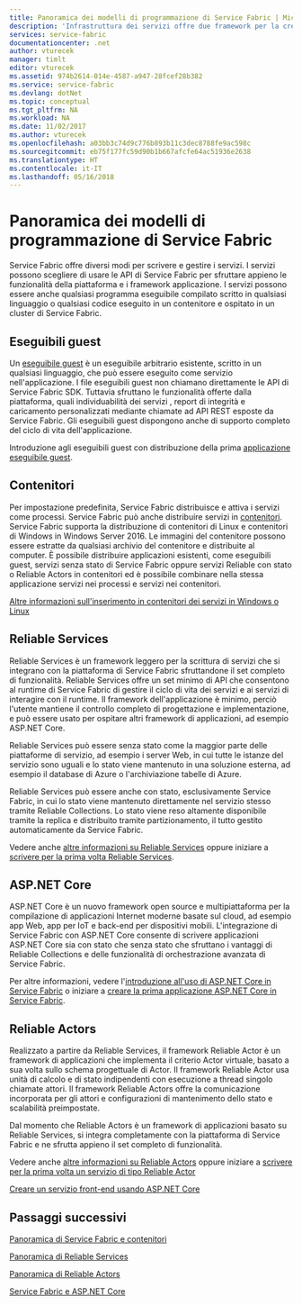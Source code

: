```yaml
---
title: Panoramica dei modelli di programmazione di Service Fabric | Microsoft Docs
description: 'Infrastruttura dei servizi offre due framework per la creazione di servizi: il framework per gli attori e quello per i servizi. Offrono compromessi diversi nel controllo nella semplicità e nel controllo.'
services: service-fabric
documentationcenter: .net
author: vturecek
manager: timlt
editor: vturecek
ms.assetid: 974b2614-014e-4587-a947-28fcef28b382
ms.service: service-fabric
ms.devlang: dotNet
ms.topic: conceptual
ms.tgt_pltfrm: NA
ms.workload: NA
ms.date: 11/02/2017
ms.author: vturecek
ms.openlocfilehash: a03bb3c74d9c776b893b11c3dec8788fe9ac598c
ms.sourcegitcommit: eb75f177fc59d90b1b667afcfe64ac51936e2638
ms.translationtype: HT
ms.contentlocale: it-IT
ms.lasthandoff: 05/16/2018
---
```

# <a name="service-fabric-programming-model-overview"></a>Panoramica dei modelli di programmazione di Service Fabric
Service Fabric offre diversi modi per scrivere e gestire i servizi. I servizi possono scegliere di usare le API di Service Fabric per sfruttare appieno le funzionalità della piattaforma e i framework applicazione. I servizi possono essere anche qualsiasi programma eseguibile compilato scritto in qualsiasi linguaggio o qualsiasi codice eseguito in un contenitore e ospitato in un cluster di Service Fabric.

## <a name="guest-executables"></a>Eseguibili guest
Un [eseguibile guest](service-fabric-guest-executables-introduction.md) è un eseguibile arbitrario esistente, scritto in un qualsiasi linguaggio, che può essere eseguito come servizio nell'applicazione. I file eseguibili guest non chiamano direttamente le API di Service Fabric SDK. Tuttavia sfruttano le funzionalità offerte dalla piattaforma, quali individuabilità dei servizi , report di integrità e caricamento personalizzati mediante chiamate ad API REST esposte da Service Fabric. Gli eseguibili guest dispongono anche di supporto completo del ciclo di vita dell'applicazione.

Introduzione agli eseguibili guest con distribuzione della prima [applicazione eseguibile guest](service-fabric-deploy-existing-app.md).

## <a name="containers"></a>Contenitori
Per impostazione predefinita, Service Fabric distribuisce e attiva i servizi come processi. Service Fabric può anche distribuire servizi in [contenitori](service-fabric-containers-overview.md). Service Fabric supporta la distribuzione di contenitori di Linux e contenitori di Windows in Windows Server 2016. Le immagini del contenitore possono essere estratte da qualsiasi archivio del contenitore e distribuite al computer. È possibile distribuire applicazioni esistenti, come eseguibili guest, servizi senza stato di Service Fabric oppure servizi Reliable con stato o Reliable Actors in contenitori ed è possibile combinare nella stessa applicazione servizi nei processi e servizi nei contenitori.

[Altre informazioni sull'inserimento in contenitori dei servizi in Windows o Linux](service-fabric-deploy-container.md)

## <a name="reliable-services"></a>Reliable Services
Reliable Services è un framework leggero per la scrittura di servizi che si integrano con la piattaforma di Service Fabric sfruttandone il set completo di funzionalità. Reliable Services offre un set minimo di API che consentono al runtime di Service Fabric di gestire il ciclo di vita dei servizi e ai servizi di interagire con il runtime. Il framework dell'applicazione è minimo, perciò l'utente mantiene il controllo completo di progettazione e implementazione, e può essere usato per ospitare altri framework di applicazioni, ad esempio ASP.NET Core.

Reliable Services può essere senza stato come la maggior parte delle piattaforme di servizio, ad esempio i server Web, in cui tutte le istanze del servizio sono uguali e lo stato viene mantenuto in una soluzione esterna, ad esempio il database di Azure o l'archiviazione tabelle di Azure.

Reliable Services può essere anche con stato, esclusivamente Service Fabric, in cui lo stato viene mantenuto direttamente nel servizio stesso tramite Reliable Collections. Lo stato viene reso altamente disponibile tramite la replica e distribuito tramite partizionamento, il tutto gestito automaticamente da Service Fabric.

Vedere anche [altre informazioni su Reliable Services](service-fabric-reliable-services-introduction.md) oppure iniziare a [scrivere per la prima volta Reliable Services](service-fabric-reliable-services-quick-start.md).

## <a name="aspnet-core"></a>ASP.NET Core
ASP.NET Core è un nuovo framework open source e multipiattaforma per la compilazione di applicazioni Internet moderne basate sul cloud, ad esempio app Web, app per IoT e back-end per dispositivi mobili. L'integrazione di Service Fabric con ASP.NET Core consente di scrivere applicazioni ASP.NET Core sia con stato che senza stato che sfruttano i vantaggi di Reliable Collections e delle funzionalità di orchestrazione avanzata di Service Fabric.

Per altre informazioni, vedere l'[introduzione all'uso di ASP.NET Core in Service Fabric](service-fabric-reliable-services-communication-aspnetcore.md) o iniziare a [creare la prima applicazione ASP.NET Core in Service Fabric](service-fabric-reliable-services-communication-aspnetcore.md).

## <a name="reliable-actors"></a>Reliable Actors
Realizzato a partire da Reliable Services, il framework Reliable Actor è un framework di applicazioni che implementa il criterio Actor virtuale, basato a sua volta sullo schema progettuale di Actor. Il framework Reliable Actor usa unità di calcolo e di stato indipendenti con esecuzione a thread singolo chiamate attori. Il framework Reliable Actors offre la comunicazione incorporata per gli attori e configurazioni di mantenimento dello stato e scalabilità preimpostate.

Dal momento che Reliable Actors è un framework di applicazioni basato su Reliable Services, si integra completamente con la piattaforma di Service Fabric e ne sfrutta appieno il set completo di funzionalità.

Vedere anche [altre informazioni su Reliable Actors](service-fabric-reliable-actors-introduction.md) oppure iniziare a [scrivere per la prima volta un servizio di tipo Reliable Actor](service-fabric-reliable-actors-get-started.md)


[Creare un servizio front-end usando ASP.NET Core](service-fabric-reliable-services-communication-aspnetcore.md)

## <a name="next-steps"></a>Passaggi successivi
[Panoramica di Service Fabric e contenitori](service-fabric-containers-overview.md)

[Panoramica di Reliable Services](service-fabric-reliable-services-introduction.md)

[Panoramica di Reliable Actors](service-fabric-reliable-actors-introduction.md)

[Service Fabric e ASP.NET Core ](service-fabric-reliable-services-communication-aspnetcore.md)




